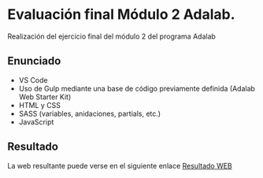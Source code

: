 # Evaluación final Módulo 2 Adalab.

Realización del ejercicio final del módulo 2 del programa Adalab

## Enunciado

- VS Code
- Uso de Gulp mediante una base de código previamente definida (Adalab Web Starter Kit)
- HTML y CSS
- SASS (variables, anidaciones, partials, etc.)
- JavaScript

## Resultado

La web resultante puede verse en el siguiente enlace [Resultado WEB](http://beta.adalab.es/modulo-2-evaluacion-final-crisgruiz/.)


